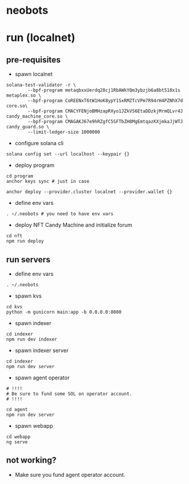 # neobots

# run (localnet)

## pre-requisites

- spawn localnet

```
solana-test-validator -r \
        --bpf-program metaqbxxUerdq28cj1RbAWkYQm3ybzjb6a8bt518x1s metaplex.so \
        --bpf-program CoREENxT6tW1HoK8ypY1SxRMZTcVPm7R94rH4PZNhX7d core.so\
        --bpf-program CMACYFENjoBMHzapRXyo1JZkVS6EtaDDzkjMrmQLvr4J candy_machine_core.so \
        --bpf-program CMAGAKJ67e9hRZgfC5SFTbZH8MgEmtqazKXjmkaJjWTJ candy_guard.so \
        --limit-ledger-size 1000000
```

- configure solana cli

```
solana config set --url localhost --keypair {}
```

- deploy program

```
cd program
anchor keys sync # just in case

anchor deploy --provider.cluster localnet --provider.wallet {}
```

- define env vars

```
. ~/.neobots # you need to have env vars
```

- deploy NFT Candy Machine and initialize forum

```
cd nft
npm run deploy
```

## run servers

- define env vars

```
. ~/.neobots
```

- spawn kvs

```
cd kvs
python -m gunicorn main:app -b 0.0.0.0:8080
```

- spawn indexer

```
cd indexer
npm run dev indexer
```

- spawn indexer server

```
cd indexer
npm run dev server
```

- spawn agent operator

```
# !!!!
# Be sure to fund some SOL on operator account.
# !!!!

cd agent
npm run dev server
```

- spawn webapp

```
cd webapp
ng serve
```

## not working?

- Make sure you fund agent operator account.

